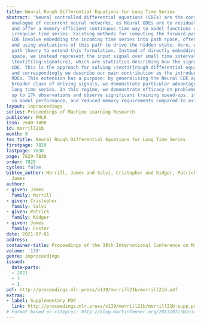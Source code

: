 ```yaml
---
title: Neural Rough Differential Equations for Long Time Series
abstract: 'Neural controlled differential equations (CDEs) are the continuous-time
  analogue of recurrent neural networks, as Neural ODEs are to residual networks,
  and offer a memory-efficient continuous-time way to model functions of potentially
  irregular time series. Existing methods for computing the forward pass of a Neural
  CDE involve embedding the incoming time series into path space, often via interpolation,
  and using evaluations of this path to drive the hidden state. Here, we use rough
  path theory to extend this formulation. Instead of directly embedding into path
  space, we instead represent the input signal over small time intervals through its
  \textit{log-signature}, which are statistics describing how the signal drives a
  CDE. This is the approach for solving \textit{rough differential equations} (RDEs),
  and correspondingly we describe our main contribution as the introduction of Neural
  RDEs. This extension has a purpose: by generalising the Neural CDE approach to a
  broader class of driving signals, we demonstrate particular advantages for tackling
  long time series. In this regime, we demonstrate efficacy on problems of length
  up to 17k observations and observe significant training speed-ups, improvements
  in model performance, and reduced memory requirements compared to existing approaches.'
layout: inproceedings
series: Proceedings of Machine Learning Research
publisher: PMLR
issn: 2640-3498
id: morrill21b
month: 0
tex_title: Neural Rough Differential Equations for Long Time Series
firstpage: 7829
lastpage: 7838
page: 7829-7838
order: 7829
cycles: false
bibtex_author: Morrill, James and Salvi, Cristopher and Kidger, Patrick and Foster,
  James
author:
- given: James
  family: Morrill
- given: Cristopher
  family: Salvi
- given: Patrick
  family: Kidger
- given: James
  family: Foster
date: 2021-07-01
address:
container-title: Proceedings of the 38th International Conference on Machine Learning
volume: '139'
genre: inproceedings
issued:
  date-parts:
  - 2021
  - 7
  - 1
pdf: http://proceedings.mlr.press/v139/morrill21b/morrill21b.pdf
extras:
- label: Supplementary PDF
  link: http://proceedings.mlr.press/v139/morrill21b/morrill21b-supp.pdf
# Format based on citeproc: http://blog.martinfenner.org/2013/07/30/citeproc-yaml-for-bibliographies/
---
```

